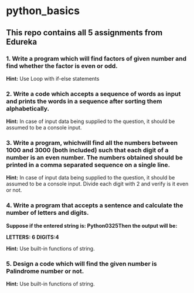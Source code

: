 # python_basics

## This repo contains all 5 assignments from Edureka 

### 1. Write a program which will find factors of given number and find whether the factor is even or odd.
**Hint:** Use Loop with if-else statements

### 2. Write a code which accepts a sequence of words as input and prints the words in a sequence after sorting them alphabetically.
**Hint:** In case of input data being supplied to the question, it should be assumed to be a console input.

### 3. Write a program, whichwill find all the numbers between 1000 and 3000 (both included) such that each digit of a number is an even number. The numbers obtained should be printed in a comma separated sequence on a single line.
**Hint:** In case of input data being supplied to the question, it should be assumed to be a console input. Divide each digit with 2 and verify is it even or not.

### 4. Write a program that accepts a sentence and calculate the number of letters and digits.

**Suppose if the entered string is: Python0325Then the output will be:**

**LETTERS: 6**
**DIGITS:4**

**Hint:** Use built-in functions of string.

### 5. Design a code which will find the given number is Palindrome number or not.
**Hint:** Use built-in functions of string.

